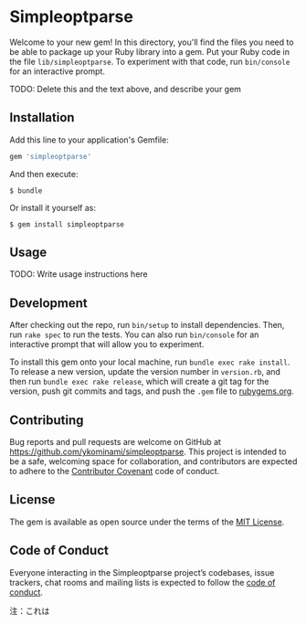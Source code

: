 # Simpleoptparse

Welcome to your new gem! In this directory, you'll find the files you need to be able to package up your Ruby library into a gem. Put your Ruby code in the file `lib/simpleoptparse`. To experiment with that code, run `bin/console` for an interactive prompt.

TODO: Delete this and the text above, and describe your gem

## Installation

Add this line to your application's Gemfile:

```ruby
gem 'simpleoptparse'
```

And then execute:

    $ bundle

Or install it yourself as:

    $ gem install simpleoptparse

## Usage

TODO: Write usage instructions here

## Development

After checking out the repo, run `bin/setup` to install dependencies. Then, run `rake spec` to run the tests. You can also run `bin/console` for an interactive prompt that will allow you to experiment.

To install this gem onto your local machine, run `bundle exec rake install`. To release a new version, update the version number in `version.rb`, and then run `bundle exec rake release`, which will create a git tag for the version, push git commits and tags, and push the `.gem` file to [rubygems.org](https://rubygems.org).

## Contributing

Bug reports and pull requests are welcome on GitHub at https://github.com/ykominami/simpleoptparse. This project is intended to be a safe, welcoming space for collaboration, and contributors are expected to adhere to the [Contributor Covenant](http://contributor-covenant.org) code of conduct.

## License

The gem is available as open source under the terms of the [MIT License](https://opensource.org/licenses/MIT).

## Code of Conduct

Everyone interacting in the Simpleoptparse project’s codebases, issue trackers, chat rooms and mailing lists is expected to follow the [code of conduct](https://github.com/ykominami/simpleoptparse/blob/master/CODE_OF_CONDUCT.md).

注：これは
